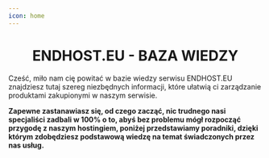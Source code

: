 ```yaml
---
icon: home
---
```


<h1 style="text-align: center;">ENDHOST.EU - BAZA WIEDZY</h1>
Cześć, miło nam cię powitać w bazie wiedzy serwisu ENDHOST.EU znajdziesz tutaj szereg niezbędnych informacji, które ułatwią ci zarządzanie produktami zakupionymi w naszym serwisie.

**Zapewne zastanawiasz się, od czego zacząć, nic trudnego nasi specjaliści zadbali w 100% o to, abyś bez problemu mógł rozpocząć przygodę z naszym hostingiem, poniżej przedstawiamy poradniki, dzięki którym zdobędziesz podstawową wiedzę na temat świadczonych przez nas usług.**
